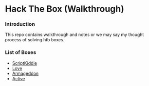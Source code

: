 # Hack The Box (Walkthrough)

### Introduction
This repo contains walkthrough and notes or we may say my thought process of solving htb boxes.

### List of Boxes
- [ScriptKiddie](script_kiddie/script_kiddie.md)
- [Love](love/love.md)
- [Armageddon](armageddon/armageddon.md)
- [Active](active/active.md)
